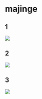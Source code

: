 # majinge

## 1

![](https://github.com/Augury461/majinge/releases/download/qwq/bushi.png)

## 2

![](https://github.moeyy.xyz/https://github.com/Augury461/majinge/releases/download/qwq/bushi.png)

## 3

![](https://ghps.cc/https://github.com/Augury461/majinge/releases/download/qwq/bushi.png)
